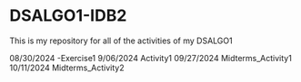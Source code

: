 # DSALGO1-IDB2
This is my repository for all of the activities of my DSALGO1

08/30/2024 -Exercise1
9/06/2024 Activity1
09/27/2024 Midterms_Activity1
10/11/2024 Midterms_Activity2
